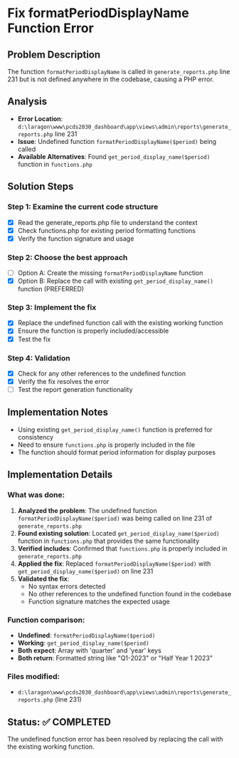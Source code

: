 # Fix formatPeriodDisplayName Function Error

## Problem Description
The function `formatPeriodDisplayName` is called in `generate_reports.php` line 231 but is not defined anywhere in the codebase, causing a PHP error.

## Analysis
- **Error Location**: `d:\laragon\www\pcds2030_dashboard\app\views\admin\reports\generate_reports.php` line 231
- **Issue**: Undefined function `formatPeriodDisplayName($period)` being called
- **Available Alternatives**: Found `get_period_display_name($period)` function in `functions.php`

## Solution Steps

### Step 1: Examine the current code structure
- [x] Read the generate_reports.php file to understand the context
- [x] Check functions.php for existing period formatting functions
- [x] Verify the function signature and usage

### Step 2: Choose the best approach
- [ ] Option A: Create the missing `formatPeriodDisplayName` function
- [x] Option B: Replace the call with existing `get_period_display_name()` function (PREFERRED)

### Step 3: Implement the fix
- [x] Replace the undefined function call with the existing working function
- [x] Ensure the function is properly included/accessible
- [x] Test the fix

### Step 4: Validation
- [x] Check for any other references to the undefined function
- [x] Verify the fix resolves the error
- [ ] Test the report generation functionality

## Implementation Notes
- Using existing `get_period_display_name()` function is preferred for consistency
- Need to ensure `functions.php` is properly included in the file
- The function should format period information for display purposes

## Implementation Details

### What was done:
1. **Analyzed the problem**: The undefined function `formatPeriodDisplayName($period)` was being called on line 231 of `generate_reports.php`
2. **Found existing solution**: Located `get_period_display_name($period)` function in `functions.php` that provides the same functionality
3. **Verified includes**: Confirmed that `functions.php` is properly included in `generate_reports.php`
4. **Applied the fix**: Replaced `formatPeriodDisplayName($period)` with `get_period_display_name($period)` on line 231
5. **Validated the fix**: 
   - No syntax errors detected
   - No other references to the undefined function found in the codebase
   - Function signature matches the expected usage

### Function comparison:
- **Undefined**: `formatPeriodDisplayName($period)`
- **Working**: `get_period_display_name($period)` 
- **Both expect**: Array with 'quarter' and 'year' keys
- **Both return**: Formatted string like "Q1-2023" or "Half Year 1 2023"

### Files modified:
- `d:\laragon\www\pcds2030_dashboard\app\views\admin\reports\generate_reports.php` (line 231)

## Status: ✅ COMPLETED
The undefined function error has been resolved by replacing the call with the existing working function.
